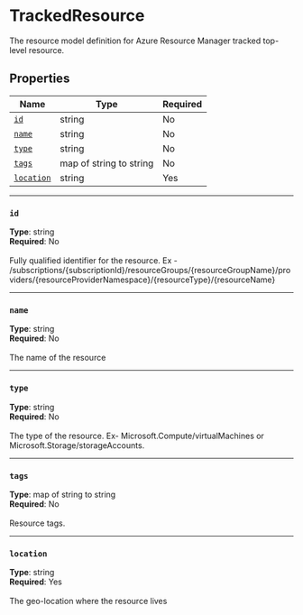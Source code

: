 # TrackedResource

The resource model definition for Azure Resource Manager tracked top-level resource.

## Properties
| Name | Type | Required |
| --- | --- | --- |
| [`id`](#id) | string | No |
| [`name`](#name) | string | No |
| [`type`](#type) | string | No |
| [`tags`](#tags) | map of string to string | No |
| [`location`](#location) | string | Yes |

____
### `id`
__Type__: string <br/>
__Required__: No<br/>
<br/>
Fully qualified identifier for the resource. Ex - /subscriptions/{subscriptionId}/resourceGroups/{resourceGroupName}/providers/{resourceProviderNamespace}/{resourceType}/{resourceName}

____
### `name`
__Type__: string <br/>
__Required__: No<br/>
<br/>
The name of the resource

____
### `type`
__Type__: string <br/>
__Required__: No<br/>
<br/>
The type of the resource. Ex- Microsoft.Compute/virtualMachines or Microsoft.Storage/storageAccounts.

____
### `tags`
__Type__: map of string to string <br/>
__Required__: No<br/>
<br/>
Resource tags.

____
### `location`
__Type__: string <br/>
__Required__: Yes<br/>
<br/>
The geo-location where the resource lives

